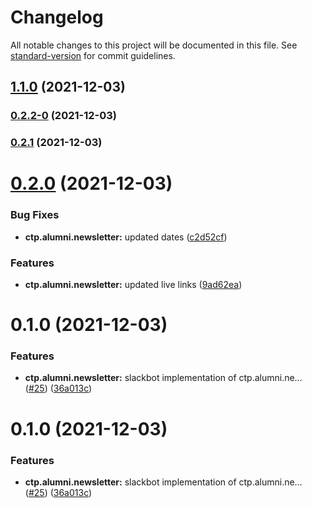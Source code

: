 # Changelog

All notable changes to this project will be documented in this file. See [standard-version](https://github.com/conventional-changelog/standard-version) for commit guidelines.

## [1.1.0](https://github.com/CUNYTechPrep/ctp.apps/compare/v0.2.2-0...v1.1.0) (2021-12-03)

### [0.2.2-0](https://github.com/CUNYTechPrep/ctp.apps/compare/v0.2.1...v0.2.2-0) (2021-12-03)

### [0.2.1](https://github.com/CUNYTechPrep/ctp.apps/compare/v0.2.0...v0.2.1) (2021-12-03)

# [0.2.0](https://github.com/CUNYTechPrep/ctp.apps/compare/v0.1.0...v0.2.0) (2021-12-03)


### Bug Fixes

* **ctp.alumni.newsletter:** updated dates ([c2d52cf](https://github.com/CUNYTechPrep/ctp.apps/commit/c2d52cf71e777fc35fc27cfa4613387fbb42d343))


### Features

* **ctp.alumni.newsletter:** updated live links ([9ad62ea](https://github.com/CUNYTechPrep/ctp.apps/commit/9ad62eaef6e225550b9397c25784a2b3e864aabc))



# 0.1.0 (2021-12-03)


### Features

* **ctp.alumni.newsletter:** slackbot implementation of ctp.alumni.ne… ([#25](https://github.com/CUNYTechPrep/ctp.apps/issues/25)) ([36a013c](https://github.com/CUNYTechPrep/ctp.apps/commit/36a013c6282822e68e1c72fcfa5de8671f1658a7))



# 0.1.0 (2021-12-03)


### Features

* **ctp.alumni.newsletter:** slackbot implementation of ctp.alumni.ne… ([#25](https://github.com/CUNYTechPrep/ctp.apps/issues/25)) ([36a013c](https://github.com/CUNYTechPrep/ctp.apps/commit/36a013c6282822e68e1c72fcfa5de8671f1658a7))
